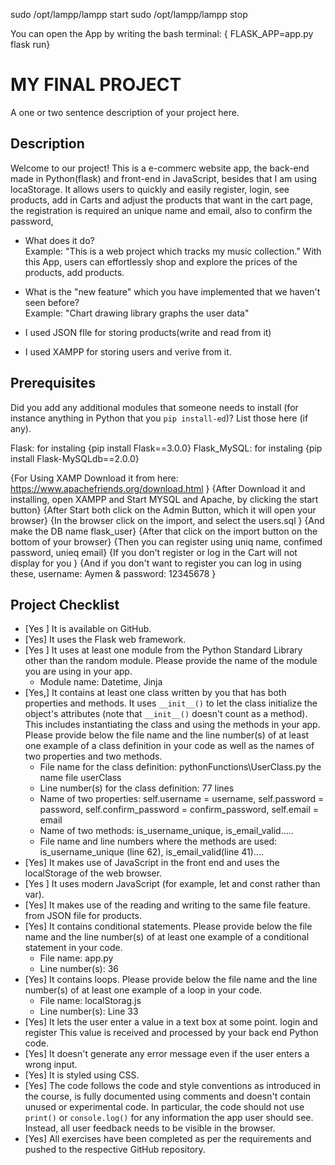 sudo /opt/lampp/lampp start 
sudo /opt/lampp/lampp stop


You can open the App by writing the bash terminal: { FLASK_APP=app.py flask run}

# MY FINAL PROJECT
A one or two sentence description of your project here.
## Description
Welcome to our project! This is a e-commerc website app, the back-end made in Python(flask) and front-end in JavaScript, besides that I am using locaStorage. It allows users to quickly and easily register, login, see products, add in Carts and adjust the products that want in the cart page, the registration is required an unique name and email, also to confirm the password, 

- What does it do?  
  Example: "This is a web project which tracks my music collection."
 With this App, users can effortlessly shop and explore the prices of the products, add products.

- What is the "new feature" which you have implemented that we haven't seen before?  
  Example: "Chart drawing library graphs the user data"
- I used JSON fIle for storing products(write and read from it)
- I used XAMPP for storing users and verive from it.
   

## Prerequisites
Did you add any additional modules that someone needs to install (for instance anything in Python that you `pip install-ed`)? 
List those here (if any).

Flask: for instaling  {pip install Flask==3.0.0}
Flask_MySQL: for instaling {pip install Flask-MySQLdb==2.0.0}

{For Using XAMP Download it from here: https://www.apachefriends.org/download.html }
   {After Download it and installing, open XAMPP and Start MYSQL and Apache, by clicking the start button}
   {After Start both click on the Admin Button, which it will open your browser}
   {In the browser click on the import, and select the users.sql }
   {And make the DB name flask_user}
   {After that click on the import button on the bottom of your browser}
   {Then you can register using uniq name, confimed password, unieq email}
           {If you don't register or log in the Cart will not display for you }
   {And if you don't want to register you can log in using these, username: Aymen & password: 12345678 }
   


## Project Checklist
- [Yes ] It is available on GitHub.
- [Yes] It uses the Flask web framework.
- [Yes ] It uses at least one module from the Python Standard Library other than the random module.
  Please provide the name of the module you are using in your app.
  - Module name: Datetime, Jinja
- [Yes,] It contains at least one class written by you that has both properties and methods. It uses `__init__()` to let the class initialize the object's attributes (note that  `__init__()` doesn't count as a method). This includes instantiating the class and using the methods in your app. Please provide below the file name and the line number(s) of at least one example of a class definition in your code as well as the names of two properties and two methods.
  - File name for the class definition: pythonFunctions\UserClass.py the name file userClass
  - Line number(s) for the class definition: 77 lines
  - Name of two properties: self.username = username, self.password = password, self.confirm_password = confirm_password, self.email = email
  - Name of two methods: is_username_unique, is_email_valid..... 
  - File name and line numbers where the methods are used: is_username_unique (line 62), is_email_valid(line 41)....
- [Yes] It makes use of JavaScript in the front end and uses the localStorage of the web browser.
- [Yes ] It uses modern JavaScript (for example, let and const rather than var).
- [Yes] It makes use of the reading and writing to the same file feature. from JSON file for products.
- [Yes] It contains conditional statements. Please provide below the file name and the line number(s) of at least
  one example of a conditional statement in your code.
  - File name: app.py
  - Line number(s): 36
- [Yes] It contains loops. Please provide below the file name and the line number(s) of at least
  one example of a loop in your code.
  - File name: localStorag.js
  - Line number(s): Line 33
- [Yes] It lets the user enter a value in a text box at some point. login and register 
  This value is received and processed by your back end Python code.
- [Yes] It doesn't generate any error message even if the user enters a wrong input.
- [Yes] It is styled using CSS.
- [Yes] The code follows the code and style conventions as introduced in the course, is fully documented using comments and doesn't contain unused or experimental code. 
  In particular, the code should not use `print()` or `console.log()` for any information the app user should see. Instead, all user feedback needs to be visible in the browser.  
- [Yes] All exercises have been completed as per the requirements and pushed to the respective GitHub repository.

